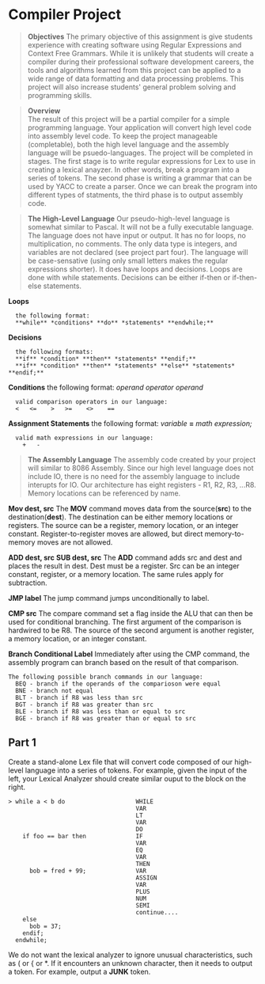 # Compiler Project
  > **Objectives**
    The primary objective of this assignment is give students experience with creating software using Regular Expressions and Context Free Grammars. While it is unlikely that students will create a compiler during their professional software development careers, the tools and algorithms learned from this project can be applied to a wide range of data formatting and data processing problems. This project will also increase students' general problem solving and programming skills.

  > **Overview**    
    The result of this project will be a partial compiler for a simple programming language. Your application will convert high level code into assembly level code. To keep the project manageable (completable), both the high level language and the assembly language will be psuedo-languages.
    The project will be completed in stages. The first stage is to write regular expressions for Lex to use in creating a lexical anayzer. In other words, break a program into a series of tokens. The second phase is writing a grammar that can be used by YACC to create a parser. Once we can break the program into different types of statments, the third phase is to output assembly code.

  > **The High-Level Language**
    Our pseudo-high-level language is somewhat similar to Pascal. It will not be a fully executable language. The language does not have input or output. It has no for loops, no multiplication, no comments. The only data type is integers, and variables are not declared (see project part four). The language will be case-sensative (using only small letters makes the regular expressions shorter).
    It does have loops and decisions. Loops are done with while statements. Decisions can be either if-then or if-then-else statements.
  
   **Loops**

      the following format:
      **while** *conditions* **do** *statements* **endwhile;**

  **Decisions**

      the following formats:
      **if** *condition* **then** *statements* **endif;**
      **if** *condition* **then** *statements* **else** *statements* **endif;**
  
  **Conditions**
      the following format:
      *operand* *operator* *operand*

      valid comparison operators in our language:
      <   <=    >   >=    <>    ==
    
  **Assignment Statements**
      the following format:
      *variable* **=** *math expression;*

      valid math expressions in our language:
        +   -




  > **The Assembly Language**
    The assembly code created by your project will similar to 8086 Assembly. Since our high level language does not include IO, there is no need for the assembly language to include interupts for IO.
    Our architecture has eight registers - R1, R2, R3, ...R8. Memory locations can be referenced by name.

  **Mov dest, src**
    The **MOV** command moves data from the source(**src**) to the destination(**dest**). The destination can be either memory locations or registers. The source can be a register, memory location, or an integer constant. Register-to-register moves are allowed, but direct memory-to-memory moves are not allowed.
  
  **ADD dest, src**
  **SUB dest, src**
    The **ADD** command adds src and dest and places the result in dest. Dest must be a register. Src can be an integer constant, register, or a memory location. The same rules apply for subtraction.
  
  **JMP label**
    The jump command jumps unconditionally to label.
  
  **CMP src**
    The compare command set a flag inside the ALU that can then be used for conditional branching. The first argument of the comparison is hardwired to be R8. The source of the second argument is another register, a memory location, or an integer constant.
  
  **Branch Conditional Label**
    Immediately after using the CMP command, the assembly program can branch based on the result of that comparison.

    The following possible branch commands in our language:
      BEQ - branch if the operands of the comparioson were equal
      BNE - branch not equal
      BLT - branch if R8 was less than src
      BGT - branch if R8 was greater than src
      BLE - branch if R8 was less than or equal to src
      BGE - branch if R8 was greater than or equal to src


## Part 1
  Create a stand-alone Lex file that will convert code composed of our high-level language into a series of tokens. For example, given the input of the left, your Lexical Analyzer should create similar ouput to the block on the right.

    > while a < b do                    WHILE
                                        VAR
                                        LT
                                        VAR
                                        DO
        if foo == bar then              IF
                                        VAR
                                        EQ
                                        VAR
                                        THEN
          bob = fred + 99;              VAR
                                        ASSIGN
                                        VAR
                                        PLUS
                                        NUM
                                        SEMI
                                        continue....
        else
          bob = 37;
        endif;
      endwhile;
  
  We do not want the lexical analyzer to ignore unusual characteristics, such as ( or { or *. If it encounters an unknown character, then it needs to output a token. For example, output a **JUNK** token.




